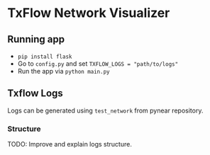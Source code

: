 # TxFlow Network Visualizer

## Running app

+ `pip install flask`
+ Go to `config.py` and set `TXFLOW_LOGS = "path/to/logs"`
+ Run the app via `python main.py`

## Txflow Logs

Logs can be generated using `test_network` from pynear repository.

### Structure

TODO: Improve and explain logs structure.